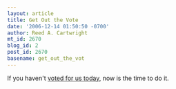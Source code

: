 ```yaml
---
layout: article
title: Get Out the Vote
date: '2006-12-14 01:50:50 -0700'
author: Reed A. Cartwright
mt_id: 2670
blog_id: 2
post_id: 2670
basename: get_out_the_vot
---
```

If you haven't [voted for us today](http://2006.weblogawards.org/2006/12/best_science_blog.php), now is the time to do it.
